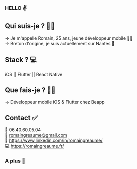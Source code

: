 ### HELLO ✌️ 

## Qui suis-je ? 🤷‍♂️

→ Je m'appelle Romain, 25 ans, jeune développeur mobile 👨‍💻<br>
→ Breton d'origine, je suis actuellement sur Nantes 📍

## Stack ? 💻

iOS || Flutter || React Native

## Que fais-je ? 👨‍💻

→ Développeur mobile iOS & Flutter chez Beapp

## Contact ✅

📱 06.40.60.05.04<br>
📩 romaingreaume@gmail.com<br>
🔵 https://www.linkedin.com/in/romaingreaume/<br>
💻 https://romaingreaume.fr/

### A plus 👋
